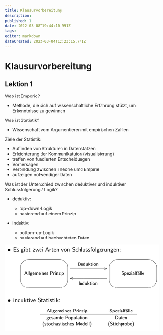 ```yaml
---
title: Klausurvorbereitung
description: 
published: 1
date: 2022-03-08T19:44:10.991Z
tags: 
editor: markdown
dateCreated: 2022-03-04T12:23:15.741Z
---
```


# Klausurvorbereitung

## Lektion 1

Was ist Emperie?
- Methode, die sich auf wissenschaftliche Erfahrung stützt, um Erkenntnisse zu gewinnen

Was ist Statistik?
- Wissenschaft vom Argumentieren mit empirischen Zahlen

Ziele der Statistik:
- Auffinden von Strukturen in Datenstätzen
- Erleichterung der Kommunikatuion (visualisierung)
- treffen von fundierten Entscheidungen
- Vorhersagen
- Verbindung zwischen Theorie umd Empirie
- aufzeigen notwendiger Daten

Was ist der Unterschied zwischen deduktiver und induktiver Schlussfolgerung / Logik?
- deduktiv:
	- top-down-Logik
  - basierend auf einem Prinzip
  
- induktiv:
	- bottom-up-Logik
  - basierend auf beobachteten Daten

![deduktiv-induktiv.png](/fom/semester-2/quantitative-methoden/deduktiv-induktiv.png)


<!-- Unvollständig:
Meiste Aufgaben wird irgendwo nach Diagram gefragt
Bei Aufgabe ähnlich Köche-Gehälter erst Interpretation dann Diagramm

Daten werden gegeben, damit soll man etwas rechnen/interpretieren (eher interpretieren als rechnen)

Bei deskriptiver Statistik mehr rechnen, bei induktiver Statistik mehr interpretieren


Teil 1 Kapitel 3 + 4 (Häufigkeiten, Varianz, aritmetisches Mittel, Median, ...)
Statistik (Konfidenzintervall berechnen und interpretieren)

Kein Multiple-Choice


Wie sieht leptkurtisch/platokurtische Verteilung aus und welche Eigenschaften hat sie
Angelehnt an Daten-Beispiel (Bsp. Redite - normalerweise Leptokurtisch -> was bedeutet das -> erklären Sie mit einer Skizze)

Verstehen beweisen, nicht auswendig lernen

Probleme bei Leptokurtisch -> Plex-One


Arbeitsblatt 1:
Variable diskret oder stetig (unendlich)
Stamm Blatt Diagramm
Population erkenn können. (x-Achse bei Balkendiagramm)
Mittelwert 
Arithmetisches Mittel.
Geografisches Mittel = Durchschnittliche Änderung über einen Zeitraum   (Änderung)^1/Zeitraum   //* Wurzel
 Harmonisches Mittel = Umrechnung 

Arbeitsblatt 2:
Median = Mittelwert bezieht sich auf eine sortierte Liste und auf dem Wert in der Tabelle. 50% aller werte sind größer und kleiner gleich des Median
Histogramm = Stufenmodel
Stufenhöhe abhängig von Dichte absolut / anteilig 
Kumulierter Anteil = aufaddierte Anteil 
Arithmetisches Mittel = Erwartungswert 
Boxplot Box + Whisker
Quartil = Aufteilung eines Datensatzes in 25% Teile, 
Unteres Quartil MINDESTENS
Oberes Quartil MINDESTENS enthalten Mindestens kleiner
Varianz und Standartabweichung
Varianz s^2 
Standardabweichung s
Plati und Mesukurtisch kennen
 -->